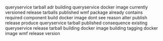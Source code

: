 queryservice tarball adr building queryservice docker image currently versioned release tarballs published wmf package already contains required component build docker image dont see reason alter publish release produce queryservice tarball published consequence existing queryservice release tarball building docker image building tagging docker image wmf release version